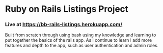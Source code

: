 # Ruby on Rails Listings Project
### Live at https://bb-rails-listings.herokuapp.com/

Built from scratch through using bash using my knowledge and learning to put together the basics of the rails app. As I continue to learn I add more features and depth to the app, such as user authentication and admin roles.
